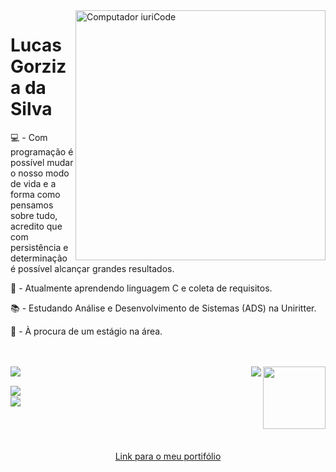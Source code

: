 <img src="https://raw.githubusercontent.com/MicaelliMedeiros/micaellimedeiros/master/image/computer-illustration.png" width="400px" align="right" alt="Computador iuriCode"/>

<h1> Lucas Gorziza da Silva </h1>

<p>💻 - Com programação é possível mudar o nosso modo de vida e a forma como pensamos sobre tudo, acredito que com persistência e determinação é possível alcançar grandes resultados.<p>

<p>🌱 - Atualmente aprendendo linguagem C e coleta de requisitos.</p>

<p>📚 - Estudando Análise e Desenvolvimento de Sistemas (ADS) na Uniritter.</p>

<p>💬 - À procura de um estágio na área. </p>

</p>
<br/>
<br/>

 
<a href="https://github.com/anuraghazra/github-redme-stats">
<img align="right" height="100" src="https://github-readme-stats.vercel.app/api?username=lucasgorzizas&hide=prs,issues&show_icons=true&theme=dracula"/>
</a>
&nbsp; &nbsp;
<a href="https://github-readme-stats.vercel.app/api/top-langs/?username=lucasgorzizas&theme=vision-friendly-dark">
<img align="right" src="https://github-readme-stats.vercel.app/api/top-langs/?username=lucasgorzizas&hide=css,java,ruby,starlark,objective-c&theme=dracula&langs_count=6"/>
 
 
<a href="lucas.gorziza@gmail.com" alt="Gmail">
<img align="left" src="https://img.shields.io/badge/Gmail-D14836?style=for-the-badge&logo=gmail&logoColor=white" />
</a>
</p>
<a href="https://www.linkedin.com/in/lucas-gorziza-da-silva-432662232/" alt="Linkedin">
<img align="left" src="https://img.shields.io/badge/LinkedIn-0077B5?style=for-the-badge&logo=linkedin&logoColor=white"/>
</a>
</p>
<br/>
<a href="https://www.instagram.com/lucas_gorziza/" alt="Instagram">
<img align="left" src="https://img.shields.io/badge/Instagram-E4405F?style=for-the-badge&logo=instagram&logoColor=white"/>
</a>
</p>
<br/>

</a>
<div style="display: inline_block"><br>
<div align="center">
<h1> </h1>
<a href="https://alisonsantosofc.github.io/alison-web-developer/">Link para o meu portifólio</a>
</div>
